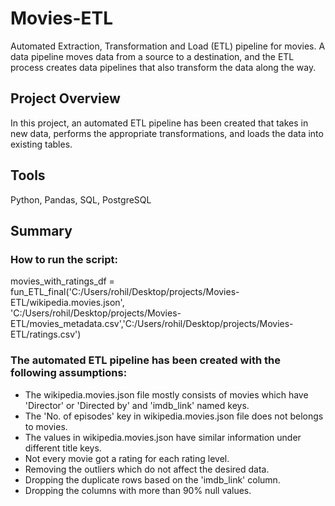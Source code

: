 # Movies-ETL
Automated Extraction, Transformation and Load (ETL) pipeline for movies.
A data pipeline moves data from a source to a destination, and the ETL process creates data pipelines that also transform the data along the way.

## Project Overview
In this project, an automated ETL pipeline has been created that takes in new data, performs the appropriate transformations, and loads the data into existing tables.

## Tools
Python, Pandas, SQL, PostgreSQL

## Summary

### How to run the script:

movies_with_ratings_df = fun_ETL_final('C:/Users/rohil/Desktop/projects/Movies-ETL/wikipedia.movies.json', \
                  'C:/Users/rohil/Desktop/projects/Movies-ETL/movies_metadata.csv','C:/Users/rohil/Desktop/projects/Movies-ETL/ratings.csv')

### The automated ETL pipeline has been created with the following assumptions:

- The wikipedia.movies.json file mostly consists of movies which have 'Director' or 'Directed by' and 'imdb_link' named keys.
- The 'No. of episodes' key in wikipedia.movies.json file does not belongs to movies.
- The values in wikipedia.movies.json have similar information under  different title keys.
- Not every movie got a rating for each rating level.
- Removing the outliers which do not affect the desired data.
- Dropping the duplicate rows based on the 'imdb_link' column.
- Dropping the columns with more than 90% null values.
	  

